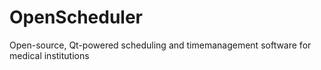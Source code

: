 # OpenScheduler
Open-source, Qt-powered scheduling and timemanagement software for medical institutions
